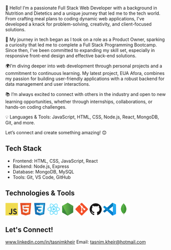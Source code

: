 👋 Hello! I’m a passionate Full Stack Web Developer with a background in Nutrition and Dietetics and a unique journey that led me to the tech world. From crafting meal plans to coding dynamic web applications, I've developed a knack for problem-solving, creativity, and client-focused solutions.

🚀 My journey in tech began as I took on a role as a Product Owner, sparking a curiosity that led me to complete a Full Stack Programming Bootcamp. Since then, I've been committed to expanding my skill set, especially in responsive front-end design and effective back-end solutions.

🌍I’m diving deeper into web development through personal projects and a commitment to continuous learning. My latest project, EUA Afora, combines my passion for building user-friendly applications with a robust backend for data management and user interactions.

📚 I’m always excited to connect with others in the industry and open to new learning opportunities, whether through internships, collaborations, or hands-on coding challenges.

💡 Languages & Tools: JavaScript, HTML, CSS, Node.js, React, MongoDB, Git, and more.

Let’s connect and create something amazing! 😊

## Tech Stack

- Frontend: HTML, CSS, JavaScript, React 
- Backend: Node.js, Express
- Database: MongoDB, MySQL
- Tools: Git, VS Code, GitHub

## Technologies & Tools

<img src="https://raw.githubusercontent.com/devicons/devicon/master/icons/javascript/javascript-original.svg" alt="JavaScript" width="40" height="40" /> <img src="https://raw.githubusercontent.com/devicons/devicon/master/icons/html5/html5-original.svg" alt="HTML5" width="40" height="40" /> <img src="https://raw.githubusercontent.com/devicons/devicon/master/icons/css3/css3-original.svg" alt="CSS3" width="40" height="40" /> <img src="https://raw.githubusercontent.com/devicons/devicon/master/icons/react/react-original.svg" alt="React" width="40" height="40" /> <img src="https://raw.githubusercontent.com/devicons/devicon/master/icons/nodejs/nodejs-original.svg" alt="Node.js" width="40" height="40" /> <img src="https://raw.githubusercontent.com/devicons/devicon/master/icons/git/git-original.svg" alt="Git" width="40" height="40" /> <img src="https://raw.githubusercontent.com/devicons/devicon/master/icons/github/github-original.svg" alt="GitHub" width="40" height="40" /> <img src="https://raw.githubusercontent.com/devicons/devicon/master/icons/vscode/vscode-original.svg" alt="Visual Studio Code" width="40" height="40" /> <img src="https://raw.githubusercontent.com/devicons/devicon/master/icons/mongodb/mongodb-original.svg" alt="MongoDB" width="40" height="40" />

## Let's Connect!

www.linkedin.com/in/tasnimkheir
Email: tasnim.kheir@hotmail.com 
